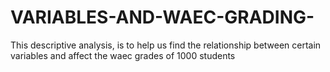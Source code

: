 # VARIABLES-AND-WAEC-GRADING-
This descriptive analysis, is to help us find the relationship between certain variables and affect the waec grades of 1000 students
